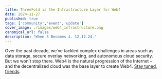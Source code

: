 ```yaml
---
title: ThreeFold is the Infrastructure Layer for Web4
date: 2024-11-27
published: true
tags: ['community','event','update']
cover_image: ./images/web4_infrastructure.png
canonical_url: false
description: "When 3 Becomes 4. 12.12.24."
---
```


Over the past decade, we’ve tackled complex challenges in areas such as data storage, secure overlay networking, and autonomous cloud security. But we won’t stop there. Web4 is the natural progression of the Internet – and the decentralized cloud was the base layer to create Web4. [Stay tuned, friends](https://forum.threefold.io/t/threefold-is-the-infrastructure-layer-of-web4-stay-tuned-12-12-24/4446).
